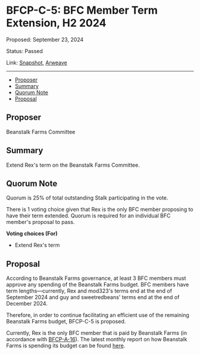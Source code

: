 # BFCP-C-5: BFC Member Term Extension, H2 2024

Proposed: September 23, 2024

Status: Passed

Link: [Snapshot](https://snapshot.org/#/beanstalkfarms.eth/proposal/0x817c3377c14c1db1bf15d55029a207f172318dcc001bc61ad1ffaaf5b1c5d5d8), [Arweave](https://arweave.net/6ymA4-bcmLQdBgsJDBqP-6PrSththGW4X4K_16U2QbY)

---

- [Proposer](#proposer)
- [Summary](#summary)
- [Quorum Note](#quorum-note)
- [Proposal](#proposal)

## Proposer

Beanstalk Farms Committee

## Summary

Extend Rex's term on the Beanstalk Farms Committee.

## Quorum Note

Quorum is 25% of total outstanding Stalk participating in the vote.

There is 1 voting choice given that Rex is the only BFC member proposing to have their term extended. Quorum is required for an individual BFC member's proposal to pass.

**Voting choices (For)**

* Extend Rex's term

## Proposal

According to Beanstalk Farms governance, at least 3 BFC members must approve any spending of the Beanstalk Farms budget. BFC members have term lengths—currently, Rex and mod323's terms end at the end of September 2024 and guy and sweetredbeans' terms end at the end of December 2024.

Therefore, in order to continue facilitating an efficient use of the remaining Beanstalk Farms budget, BFCP-C-5 is proposed.

Currently, Rex is the only BFC member that is paid by Beanstalk Farms (in accordance with [BFCP-A-16](https://arweave.net/HhOwYuvz2a3cWt-_KQjf6sWMaD8qZpzRJmL-fw5O3qs)). The latest monthly report on how Beanstalk Farms is spending its budget can be found [here](https://arweave.net/rlFTacSiXFiFUh1xECDqtMDsx8JwsxMX7FJqQJRDKyw).

